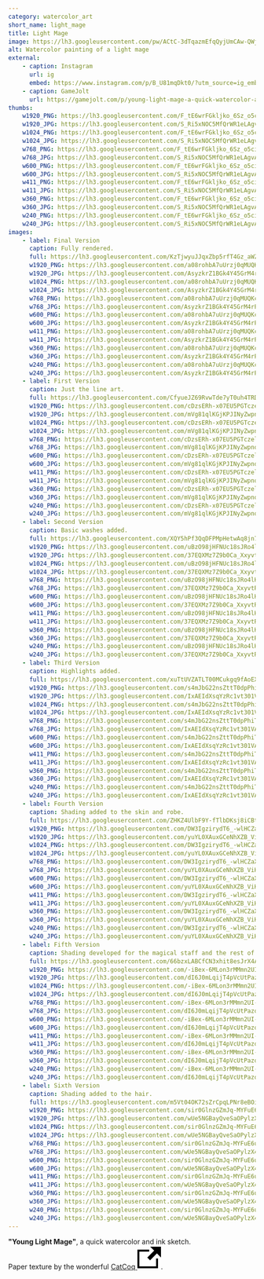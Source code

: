 ```yaml
---
category: watercolor_art
short_name: light_mage
title: Light Mage
image: https://lh3.googleusercontent.com/pw/ACtC-3dTqazmEfqQyjUmCAw-QWjGVAvVk5rIoYdGuVNbsmCyFqoURQA-Qh4Kx1iOm5bdpVZStTdMhKRdQ2lGZqSXzHm69rl64vKMbE0ZZc1zqu_evioR2HYYVZ3WiT6aCjs7okOAqGSXkHeDS4saVw24dwqN=w1200-h630-no?authuser=0
alt: Watercolor painting of a light mage
external:
    - caption: Instagram
      url: ig
      embed: https://www.instagram.com/p/B_U81mqDkt0/?utm_source=ig_embed&amp;utm_campaign=loading
    - caption: GameJolt
      url: https://gamejolt.com/p/young-light-mage-a-quick-watercolor-and-ink-sketch-paper-te-vrepksvx
thumbs:
    w1920_PNG: https://lh3.googleusercontent.com/F_tE6wrFGkljko_6Sz_o5cimWUG11EeU2EYQje0_j-v_1n7zIaSc37ige7gSltUfmUARZEX0EKKuFuN1LPMEJGbSXmKENHZh45bUYMU4U-ZfK-VBHouwdB-PJQJGZcVEBIG2wzdCTg=w355
    w1920_JPG: https://lh3.googleusercontent.com/S_Ri5xNOC5MfQrWR1eLAgvACou3QswoLP8jlz5fwtH6Spbgn806leMK3J_SJcNTPv9HvYzjCFeA5lIxxfL9pXDEQ4SqsaYKsamTUe9EhpyoRW2Wc6zDfUHi6Lr4qwDy3J9OD0i8pTA=w355
    w1024_PNG: https://lh3.googleusercontent.com/F_tE6wrFGkljko_6Sz_o5cimWUG11EeU2EYQje0_j-v_1n7zIaSc37ige7gSltUfmUARZEX0EKKuFuN1LPMEJGbSXmKENHZh45bUYMU4U-ZfK-VBHouwdB-PJQJGZcVEBIG2wzdCTg=w284
    w1024_JPG: https://lh3.googleusercontent.com/S_Ri5xNOC5MfQrWR1eLAgvACou3QswoLP8jlz5fwtH6Spbgn806leMK3J_SJcNTPv9HvYzjCFeA5lIxxfL9pXDEQ4SqsaYKsamTUe9EhpyoRW2Wc6zDfUHi6Lr4qwDy3J9OD0i8pTA=w284
    w768_PNG: https://lh3.googleusercontent.com/F_tE6wrFGkljko_6Sz_o5cimWUG11EeU2EYQje0_j-v_1n7zIaSc37ige7gSltUfmUARZEX0EKKuFuN1LPMEJGbSXmKENHZh45bUYMU4U-ZfK-VBHouwdB-PJQJGZcVEBIG2wzdCTg=w213
    w768_JPG: https://lh3.googleusercontent.com/S_Ri5xNOC5MfQrWR1eLAgvACou3QswoLP8jlz5fwtH6Spbgn806leMK3J_SJcNTPv9HvYzjCFeA5lIxxfL9pXDEQ4SqsaYKsamTUe9EhpyoRW2Wc6zDfUHi6Lr4qwDy3J9OD0i8pTA=w213
    w600_PNG: https://lh3.googleusercontent.com/F_tE6wrFGkljko_6Sz_o5cimWUG11EeU2EYQje0_j-v_1n7zIaSc37ige7gSltUfmUARZEX0EKKuFuN1LPMEJGbSXmKENHZh45bUYMU4U-ZfK-VBHouwdB-PJQJGZcVEBIG2wzdCTg=w166
    w600_JPG: https://lh3.googleusercontent.com/S_Ri5xNOC5MfQrWR1eLAgvACou3QswoLP8jlz5fwtH6Spbgn806leMK3J_SJcNTPv9HvYzjCFeA5lIxxfL9pXDEQ4SqsaYKsamTUe9EhpyoRW2Wc6zDfUHi6Lr4qwDy3J9OD0i8pTA=w166
    w411_PNG: https://lh3.googleusercontent.com/F_tE6wrFGkljko_6Sz_o5cimWUG11EeU2EYQje0_j-v_1n7zIaSc37ige7gSltUfmUARZEX0EKKuFuN1LPMEJGbSXmKENHZh45bUYMU4U-ZfK-VBHouwdB-PJQJGZcVEBIG2wzdCTg=w114
    w411_JPG: https://lh3.googleusercontent.com/S_Ri5xNOC5MfQrWR1eLAgvACou3QswoLP8jlz5fwtH6Spbgn806leMK3J_SJcNTPv9HvYzjCFeA5lIxxfL9pXDEQ4SqsaYKsamTUe9EhpyoRW2Wc6zDfUHi6Lr4qwDy3J9OD0i8pTA=w114
    w360_PNG: https://lh3.googleusercontent.com/F_tE6wrFGkljko_6Sz_o5cimWUG11EeU2EYQje0_j-v_1n7zIaSc37ige7gSltUfmUARZEX0EKKuFuN1LPMEJGbSXmKENHZh45bUYMU4U-ZfK-VBHouwdB-PJQJGZcVEBIG2wzdCTg=w100
    w360_JPG: https://lh3.googleusercontent.com/S_Ri5xNOC5MfQrWR1eLAgvACou3QswoLP8jlz5fwtH6Spbgn806leMK3J_SJcNTPv9HvYzjCFeA5lIxxfL9pXDEQ4SqsaYKsamTUe9EhpyoRW2Wc6zDfUHi6Lr4qwDy3J9OD0i8pTA=w100
    w240_PNG: https://lh3.googleusercontent.com/F_tE6wrFGkljko_6Sz_o5cimWUG11EeU2EYQje0_j-v_1n7zIaSc37ige7gSltUfmUARZEX0EKKuFuN1LPMEJGbSXmKENHZh45bUYMU4U-ZfK-VBHouwdB-PJQJGZcVEBIG2wzdCTg=w66
    w240_JPG: https://lh3.googleusercontent.com/S_Ri5xNOC5MfQrWR1eLAgvACou3QswoLP8jlz5fwtH6Spbgn806leMK3J_SJcNTPv9HvYzjCFeA5lIxxfL9pXDEQ4SqsaYKsamTUe9EhpyoRW2Wc6zDfUHi6Lr4qwDy3J9OD0i8pTA=w66
images:
    - label: Final Version
      caption: Fully rendered.
      full: https://lh3.googleusercontent.com/KzTjwyuJJqxZbp5rfT4Gz_aWZtnORZ2MykXrqBq_5Ys8rCmsvg69CtHKk-swCmsdM7Q7FYzu7HRUfvwAdA-azuK-R2I3unk-klw3hmLGGXGpAhBCqnGcri7045B8mOcy_gseYV4d6Q=w1080-h1080
      w1920_PNG: https://lh3.googleusercontent.com/a08rohbA7uUrzj0qMUQKcB-dmLq6T6pxP_o0tRezHqFdRyaoK9YOnCEtoOeHLbChsyf5LmPDzkKoffJi0_ss2poewnPUirQYHG6nkSNObf2I4B-FGJxKt_hBelM2epMrXnmpzuZXZQ=w850
      w1920_JPG: https://lh3.googleusercontent.com/AsyzkrZ1BGk4Y45GrM4rPm_E9SWE-55ABaLVwoVEYg3J-GuA5hpJLaKYASnQnuzMcyo1_A5cdMxbpYFfPVgkLSRGJN9dAsqrMsss_LBhSIDMso9w_v_TJ9WInJSL1-4IRgeyCWP6Rg=w850
      w1024_PNG: https://lh3.googleusercontent.com/a08rohbA7uUrzj0qMUQKcB-dmLq6T6pxP_o0tRezHqFdRyaoK9YOnCEtoOeHLbChsyf5LmPDzkKoffJi0_ss2poewnPUirQYHG6nkSNObf2I4B-FGJxKt_hBelM2epMrXnmpzuZXZQ=w711
      w1024_JPG: https://lh3.googleusercontent.com/AsyzkrZ1BGk4Y45GrM4rPm_E9SWE-55ABaLVwoVEYg3J-GuA5hpJLaKYASnQnuzMcyo1_A5cdMxbpYFfPVgkLSRGJN9dAsqrMsss_LBhSIDMso9w_v_TJ9WInJSL1-4IRgeyCWP6Rg=w711
      w768_PNG: https://lh3.googleusercontent.com/a08rohbA7uUrzj0qMUQKcB-dmLq6T6pxP_o0tRezHqFdRyaoK9YOnCEtoOeHLbChsyf5LmPDzkKoffJi0_ss2poewnPUirQYHG6nkSNObf2I4B-FGJxKt_hBelM2epMrXnmpzuZXZQ=w533
      w768_JPG: https://lh3.googleusercontent.com/AsyzkrZ1BGk4Y45GrM4rPm_E9SWE-55ABaLVwoVEYg3J-GuA5hpJLaKYASnQnuzMcyo1_A5cdMxbpYFfPVgkLSRGJN9dAsqrMsss_LBhSIDMso9w_v_TJ9WInJSL1-4IRgeyCWP6Rg=w533
      w600_PNG: https://lh3.googleusercontent.com/a08rohbA7uUrzj0qMUQKcB-dmLq6T6pxP_o0tRezHqFdRyaoK9YOnCEtoOeHLbChsyf5LmPDzkKoffJi0_ss2poewnPUirQYHG6nkSNObf2I4B-FGJxKt_hBelM2epMrXnmpzuZXZQ=w416
      w600_JPG: https://lh3.googleusercontent.com/AsyzkrZ1BGk4Y45GrM4rPm_E9SWE-55ABaLVwoVEYg3J-GuA5hpJLaKYASnQnuzMcyo1_A5cdMxbpYFfPVgkLSRGJN9dAsqrMsss_LBhSIDMso9w_v_TJ9WInJSL1-4IRgeyCWP6Rg=w416
      w411_PNG: https://lh3.googleusercontent.com/a08rohbA7uUrzj0qMUQKcB-dmLq6T6pxP_o0tRezHqFdRyaoK9YOnCEtoOeHLbChsyf5LmPDzkKoffJi0_ss2poewnPUirQYHG6nkSNObf2I4B-FGJxKt_hBelM2epMrXnmpzuZXZQ=w285
      w411_JPG: https://lh3.googleusercontent.com/AsyzkrZ1BGk4Y45GrM4rPm_E9SWE-55ABaLVwoVEYg3J-GuA5hpJLaKYASnQnuzMcyo1_A5cdMxbpYFfPVgkLSRGJN9dAsqrMsss_LBhSIDMso9w_v_TJ9WInJSL1-4IRgeyCWP6Rg=w285
      w360_PNG: https://lh3.googleusercontent.com/a08rohbA7uUrzj0qMUQKcB-dmLq6T6pxP_o0tRezHqFdRyaoK9YOnCEtoOeHLbChsyf5LmPDzkKoffJi0_ss2poewnPUirQYHG6nkSNObf2I4B-FGJxKt_hBelM2epMrXnmpzuZXZQ=w250
      w360_JPG: https://lh3.googleusercontent.com/AsyzkrZ1BGk4Y45GrM4rPm_E9SWE-55ABaLVwoVEYg3J-GuA5hpJLaKYASnQnuzMcyo1_A5cdMxbpYFfPVgkLSRGJN9dAsqrMsss_LBhSIDMso9w_v_TJ9WInJSL1-4IRgeyCWP6Rg=w250
      w240_PNG: https://lh3.googleusercontent.com/a08rohbA7uUrzj0qMUQKcB-dmLq6T6pxP_o0tRezHqFdRyaoK9YOnCEtoOeHLbChsyf5LmPDzkKoffJi0_ss2poewnPUirQYHG6nkSNObf2I4B-FGJxKt_hBelM2epMrXnmpzuZXZQ=w166
      w240_JPG: https://lh3.googleusercontent.com/AsyzkrZ1BGk4Y45GrM4rPm_E9SWE-55ABaLVwoVEYg3J-GuA5hpJLaKYASnQnuzMcyo1_A5cdMxbpYFfPVgkLSRGJN9dAsqrMsss_LBhSIDMso9w_v_TJ9WInJSL1-4IRgeyCWP6Rg=w166
    - label: First Version
      caption: Just the line art.
      full: https://lh3.googleusercontent.com/CfyueJZ69RvwTde7yT0uh4TRDD4SzlqG41TU8KQukttIpWiUyoegJd3Zvbk1C_aBNBampt4D0MgxF1LrFxZRJHsj5c84tRI5nYK8_PkGEIHV1ckp5Jgv43z0Awuzp18xNOEhVuihWw=w1080-h1080
      w1920_PNG: https://lh3.googleusercontent.com/cDzsERh-x07EU5PGTczels_jmS9YezXR4t53_jNKW39kCSo106Tp7S-pT0fQGEB2qCq4qg-QilCX-kdaeUWI44Y6y3veXqzHw3mRJVmxkrdmVv4lnfSs32ssRQSW7Trx-N-a7v7H3A=w850
      w1920_JPG: https://lh3.googleusercontent.com/mVg81qlKGjKPJINyZwpnqczK2Z-rMyKRgNrjjH3kj28WAbxcZGdUWa8NHh-Mth6_gFdr0GHnimAAQ3ORpIGjioP71ir2iPwTEjZXvJO8PNQwzOOpTpgxk5Y7jKRonPt8rjErzf7G_g=w850
      w1024_PNG: https://lh3.googleusercontent.com/cDzsERh-x07EU5PGTczels_jmS9YezXR4t53_jNKW39kCSo106Tp7S-pT0fQGEB2qCq4qg-QilCX-kdaeUWI44Y6y3veXqzHw3mRJVmxkrdmVv4lnfSs32ssRQSW7Trx-N-a7v7H3A=w711
      w1024_JPG: https://lh3.googleusercontent.com/mVg81qlKGjKPJINyZwpnqczK2Z-rMyKRgNrjjH3kj28WAbxcZGdUWa8NHh-Mth6_gFdr0GHnimAAQ3ORpIGjioP71ir2iPwTEjZXvJO8PNQwzOOpTpgxk5Y7jKRonPt8rjErzf7G_g=w711
      w768_PNG: https://lh3.googleusercontent.com/cDzsERh-x07EU5PGTczels_jmS9YezXR4t53_jNKW39kCSo106Tp7S-pT0fQGEB2qCq4qg-QilCX-kdaeUWI44Y6y3veXqzHw3mRJVmxkrdmVv4lnfSs32ssRQSW7Trx-N-a7v7H3A=w533
      w768_JPG: https://lh3.googleusercontent.com/mVg81qlKGjKPJINyZwpnqczK2Z-rMyKRgNrjjH3kj28WAbxcZGdUWa8NHh-Mth6_gFdr0GHnimAAQ3ORpIGjioP71ir2iPwTEjZXvJO8PNQwzOOpTpgxk5Y7jKRonPt8rjErzf7G_g=w533
      w600_PNG: https://lh3.googleusercontent.com/cDzsERh-x07EU5PGTczels_jmS9YezXR4t53_jNKW39kCSo106Tp7S-pT0fQGEB2qCq4qg-QilCX-kdaeUWI44Y6y3veXqzHw3mRJVmxkrdmVv4lnfSs32ssRQSW7Trx-N-a7v7H3A=w416
      w600_JPG: https://lh3.googleusercontent.com/mVg81qlKGjKPJINyZwpnqczK2Z-rMyKRgNrjjH3kj28WAbxcZGdUWa8NHh-Mth6_gFdr0GHnimAAQ3ORpIGjioP71ir2iPwTEjZXvJO8PNQwzOOpTpgxk5Y7jKRonPt8rjErzf7G_g=w416
      w411_PNG: https://lh3.googleusercontent.com/cDzsERh-x07EU5PGTczels_jmS9YezXR4t53_jNKW39kCSo106Tp7S-pT0fQGEB2qCq4qg-QilCX-kdaeUWI44Y6y3veXqzHw3mRJVmxkrdmVv4lnfSs32ssRQSW7Trx-N-a7v7H3A=w285
      w411_JPG: https://lh3.googleusercontent.com/mVg81qlKGjKPJINyZwpnqczK2Z-rMyKRgNrjjH3kj28WAbxcZGdUWa8NHh-Mth6_gFdr0GHnimAAQ3ORpIGjioP71ir2iPwTEjZXvJO8PNQwzOOpTpgxk5Y7jKRonPt8rjErzf7G_g=w285
      w360_PNG: https://lh3.googleusercontent.com/cDzsERh-x07EU5PGTczels_jmS9YezXR4t53_jNKW39kCSo106Tp7S-pT0fQGEB2qCq4qg-QilCX-kdaeUWI44Y6y3veXqzHw3mRJVmxkrdmVv4lnfSs32ssRQSW7Trx-N-a7v7H3A=w250
      w360_JPG: https://lh3.googleusercontent.com/mVg81qlKGjKPJINyZwpnqczK2Z-rMyKRgNrjjH3kj28WAbxcZGdUWa8NHh-Mth6_gFdr0GHnimAAQ3ORpIGjioP71ir2iPwTEjZXvJO8PNQwzOOpTpgxk5Y7jKRonPt8rjErzf7G_g=w250
      w240_PNG: https://lh3.googleusercontent.com/cDzsERh-x07EU5PGTczels_jmS9YezXR4t53_jNKW39kCSo106Tp7S-pT0fQGEB2qCq4qg-QilCX-kdaeUWI44Y6y3veXqzHw3mRJVmxkrdmVv4lnfSs32ssRQSW7Trx-N-a7v7H3A=w166
      w240_JPG: https://lh3.googleusercontent.com/mVg81qlKGjKPJINyZwpnqczK2Z-rMyKRgNrjjH3kj28WAbxcZGdUWa8NHh-Mth6_gFdr0GHnimAAQ3ORpIGjioP71ir2iPwTEjZXvJO8PNQwzOOpTpgxk5Y7jKRonPt8rjErzf7G_g=w166
    - label: Second Version
      caption: Basic washes added.
      full: https://lh3.googleusercontent.com/XQY5hPf3QqDFPMpHetwAq8jn7L6qINOTgdp7fsADUHBVLvzOcHSiO1H69o3wvoSNb0g-_hz1-Lu4bKPU3BwxKZBF_Qjkrvo8ozpPvp4k5BWtnd9lOV3D7qQDff1Eq1j1c_U5z6IYxQ=w1080-h1080
      w1920_PNG: https://lh3.googleusercontent.com/uBzO98jHFNUc18sJRo4lHjwPgzPsvN919739vyRDgFr7bN-AboSIC78O62kapuMfWgr9jW-EkH6020t6-duc47vQQhucKWdeZ2hJkBO7ZzpGfg5mBLuJVmrhl2T3gp5tC7x-1fhcmw=w850
      w1920_JPG: https://lh3.googleusercontent.com/37EQXMz7Z9b0Ca_XxyvtRH_0LdYBjTXSUv29QjIuTHYwwfm7iNFwv4ncZTKxmQst36QvAqVYUwyG9VWku-Y9XFXJq2bBr6PCQlnaO7763Vgtm8cjfcleqNapr3DMC_tUmfyMQFpwvQ=w850
      w1024_PNG: https://lh3.googleusercontent.com/uBzO98jHFNUc18sJRo4lHjwPgzPsvN919739vyRDgFr7bN-AboSIC78O62kapuMfWgr9jW-EkH6020t6-duc47vQQhucKWdeZ2hJkBO7ZzpGfg5mBLuJVmrhl2T3gp5tC7x-1fhcmw=w711
      w1024_JPG: https://lh3.googleusercontent.com/37EQXMz7Z9b0Ca_XxyvtRH_0LdYBjTXSUv29QjIuTHYwwfm7iNFwv4ncZTKxmQst36QvAqVYUwyG9VWku-Y9XFXJq2bBr6PCQlnaO7763Vgtm8cjfcleqNapr3DMC_tUmfyMQFpwvQ=w711
      w768_PNG: https://lh3.googleusercontent.com/uBzO98jHFNUc18sJRo4lHjwPgzPsvN919739vyRDgFr7bN-AboSIC78O62kapuMfWgr9jW-EkH6020t6-duc47vQQhucKWdeZ2hJkBO7ZzpGfg5mBLuJVmrhl2T3gp5tC7x-1fhcmw=w533
      w768_JPG: https://lh3.googleusercontent.com/37EQXMz7Z9b0Ca_XxyvtRH_0LdYBjTXSUv29QjIuTHYwwfm7iNFwv4ncZTKxmQst36QvAqVYUwyG9VWku-Y9XFXJq2bBr6PCQlnaO7763Vgtm8cjfcleqNapr3DMC_tUmfyMQFpwvQ=w533
      w600_PNG: https://lh3.googleusercontent.com/uBzO98jHFNUc18sJRo4lHjwPgzPsvN919739vyRDgFr7bN-AboSIC78O62kapuMfWgr9jW-EkH6020t6-duc47vQQhucKWdeZ2hJkBO7ZzpGfg5mBLuJVmrhl2T3gp5tC7x-1fhcmw=w416
      w600_JPG: https://lh3.googleusercontent.com/37EQXMz7Z9b0Ca_XxyvtRH_0LdYBjTXSUv29QjIuTHYwwfm7iNFwv4ncZTKxmQst36QvAqVYUwyG9VWku-Y9XFXJq2bBr6PCQlnaO7763Vgtm8cjfcleqNapr3DMC_tUmfyMQFpwvQ=w416
      w411_PNG: https://lh3.googleusercontent.com/uBzO98jHFNUc18sJRo4lHjwPgzPsvN919739vyRDgFr7bN-AboSIC78O62kapuMfWgr9jW-EkH6020t6-duc47vQQhucKWdeZ2hJkBO7ZzpGfg5mBLuJVmrhl2T3gp5tC7x-1fhcmw=w285
      w411_JPG: https://lh3.googleusercontent.com/37EQXMz7Z9b0Ca_XxyvtRH_0LdYBjTXSUv29QjIuTHYwwfm7iNFwv4ncZTKxmQst36QvAqVYUwyG9VWku-Y9XFXJq2bBr6PCQlnaO7763Vgtm8cjfcleqNapr3DMC_tUmfyMQFpwvQ=w285
      w360_PNG: https://lh3.googleusercontent.com/uBzO98jHFNUc18sJRo4lHjwPgzPsvN919739vyRDgFr7bN-AboSIC78O62kapuMfWgr9jW-EkH6020t6-duc47vQQhucKWdeZ2hJkBO7ZzpGfg5mBLuJVmrhl2T3gp5tC7x-1fhcmw=w250
      w360_JPG: https://lh3.googleusercontent.com/37EQXMz7Z9b0Ca_XxyvtRH_0LdYBjTXSUv29QjIuTHYwwfm7iNFwv4ncZTKxmQst36QvAqVYUwyG9VWku-Y9XFXJq2bBr6PCQlnaO7763Vgtm8cjfcleqNapr3DMC_tUmfyMQFpwvQ=w250
      w240_PNG: https://lh3.googleusercontent.com/uBzO98jHFNUc18sJRo4lHjwPgzPsvN919739vyRDgFr7bN-AboSIC78O62kapuMfWgr9jW-EkH6020t6-duc47vQQhucKWdeZ2hJkBO7ZzpGfg5mBLuJVmrhl2T3gp5tC7x-1fhcmw=w166
      w240_JPG: https://lh3.googleusercontent.com/37EQXMz7Z9b0Ca_XxyvtRH_0LdYBjTXSUv29QjIuTHYwwfm7iNFwv4ncZTKxmQst36QvAqVYUwyG9VWku-Y9XFXJq2bBr6PCQlnaO7763Vgtm8cjfcleqNapr3DMC_tUmfyMQFpwvQ=w166
    - label: Third Version
      caption: Highlights added.
      full: https://lh3.googleusercontent.com/xuTtUVZATLT00MCukgq9fAoEXMw2RVXN4cwXEOE9JWuKZt2f4kiHbx89uJ-rLVTXNEjNq862fFTvQp_9A2wsoU9NUy9DLau6LrFSfp3rQIOL1fVU7Ff4DAEFTTuV6PcFqdQjDqDHFw=w1080-h1080
      w1920_PNG: https://lh3.googleusercontent.com/s4mJbG22nsZttT0dpPhiT6Im0D_ZI0eZdBOpL9FkvorVjKmcOi1OJcMugmUqc9eqQX0j5tx6m2IY2Rg7KNbqYDnHbBkc_onvw3rINTXUSpTw_2zRGJkGidzHtdXWNLf9qte2o54zbQ=w850
      w1920_JPG: https://lh3.googleusercontent.com/IxAEIdXsqYzRc1vt301VAVQ2zobkLyGHxmm40gFjuj4ULboOioG7PcV8ZbIvmmurdvsl-g05gUTOEfw8dDKHBeVrbWWBQVPSy-WS4dzWamMZ3G-U6JvAqIAIp8SKKY1jg0-RzVmLjg=w850
      w1024_PNG: https://lh3.googleusercontent.com/s4mJbG22nsZttT0dpPhiT6Im0D_ZI0eZdBOpL9FkvorVjKmcOi1OJcMugmUqc9eqQX0j5tx6m2IY2Rg7KNbqYDnHbBkc_onvw3rINTXUSpTw_2zRGJkGidzHtdXWNLf9qte2o54zbQ=w711
      w1024_JPG: https://lh3.googleusercontent.com/IxAEIdXsqYzRc1vt301VAVQ2zobkLyGHxmm40gFjuj4ULboOioG7PcV8ZbIvmmurdvsl-g05gUTOEfw8dDKHBeVrbWWBQVPSy-WS4dzWamMZ3G-U6JvAqIAIp8SKKY1jg0-RzVmLjg=w711
      w768_PNG: https://lh3.googleusercontent.com/s4mJbG22nsZttT0dpPhiT6Im0D_ZI0eZdBOpL9FkvorVjKmcOi1OJcMugmUqc9eqQX0j5tx6m2IY2Rg7KNbqYDnHbBkc_onvw3rINTXUSpTw_2zRGJkGidzHtdXWNLf9qte2o54zbQ=w533
      w768_JPG: https://lh3.googleusercontent.com/IxAEIdXsqYzRc1vt301VAVQ2zobkLyGHxmm40gFjuj4ULboOioG7PcV8ZbIvmmurdvsl-g05gUTOEfw8dDKHBeVrbWWBQVPSy-WS4dzWamMZ3G-U6JvAqIAIp8SKKY1jg0-RzVmLjg=w533
      w600_PNG: https://lh3.googleusercontent.com/s4mJbG22nsZttT0dpPhiT6Im0D_ZI0eZdBOpL9FkvorVjKmcOi1OJcMugmUqc9eqQX0j5tx6m2IY2Rg7KNbqYDnHbBkc_onvw3rINTXUSpTw_2zRGJkGidzHtdXWNLf9qte2o54zbQ=w416
      w600_JPG: https://lh3.googleusercontent.com/IxAEIdXsqYzRc1vt301VAVQ2zobkLyGHxmm40gFjuj4ULboOioG7PcV8ZbIvmmurdvsl-g05gUTOEfw8dDKHBeVrbWWBQVPSy-WS4dzWamMZ3G-U6JvAqIAIp8SKKY1jg0-RzVmLjg=w416
      w411_PNG: https://lh3.googleusercontent.com/s4mJbG22nsZttT0dpPhiT6Im0D_ZI0eZdBOpL9FkvorVjKmcOi1OJcMugmUqc9eqQX0j5tx6m2IY2Rg7KNbqYDnHbBkc_onvw3rINTXUSpTw_2zRGJkGidzHtdXWNLf9qte2o54zbQ=w285
      w411_JPG: https://lh3.googleusercontent.com/IxAEIdXsqYzRc1vt301VAVQ2zobkLyGHxmm40gFjuj4ULboOioG7PcV8ZbIvmmurdvsl-g05gUTOEfw8dDKHBeVrbWWBQVPSy-WS4dzWamMZ3G-U6JvAqIAIp8SKKY1jg0-RzVmLjg=w285
      w360_PNG: https://lh3.googleusercontent.com/s4mJbG22nsZttT0dpPhiT6Im0D_ZI0eZdBOpL9FkvorVjKmcOi1OJcMugmUqc9eqQX0j5tx6m2IY2Rg7KNbqYDnHbBkc_onvw3rINTXUSpTw_2zRGJkGidzHtdXWNLf9qte2o54zbQ=w250
      w360_JPG: https://lh3.googleusercontent.com/IxAEIdXsqYzRc1vt301VAVQ2zobkLyGHxmm40gFjuj4ULboOioG7PcV8ZbIvmmurdvsl-g05gUTOEfw8dDKHBeVrbWWBQVPSy-WS4dzWamMZ3G-U6JvAqIAIp8SKKY1jg0-RzVmLjg=w250
      w240_PNG: https://lh3.googleusercontent.com/s4mJbG22nsZttT0dpPhiT6Im0D_ZI0eZdBOpL9FkvorVjKmcOi1OJcMugmUqc9eqQX0j5tx6m2IY2Rg7KNbqYDnHbBkc_onvw3rINTXUSpTw_2zRGJkGidzHtdXWNLf9qte2o54zbQ=w166
      w240_JPG: https://lh3.googleusercontent.com/IxAEIdXsqYzRc1vt301VAVQ2zobkLyGHxmm40gFjuj4ULboOioG7PcV8ZbIvmmurdvsl-g05gUTOEfw8dDKHBeVrbWWBQVPSy-WS4dzWamMZ3G-U6JvAqIAIp8SKKY1jg0-RzVmLjg=w166
    - label: Fourth Version
      caption: Shading added to the skin and robe.
      full: https://lh3.googleusercontent.com/ZHKZ4UlbF9Y-fTlbDKsj8iCBtCyy-ATtLas6_3OHxUuZaY_sWrGLkeFR7FYnfosHGlH8TuZHEU79LH2xmyvKFpo8ehAsoVIndD3cLYitIdeMdr-haUiUyplJF6FqdQAYZW5fY1dXLQ=w1080-h1080
      w1920_PNG: https://lh3.googleusercontent.com/DW3IgzirydT6_-wlHCZaXbUZv4vgOB-RqcRD8qlYBFGJsJfwngs75BvrX2ytYG6Nh4GziGcs_JG-GDS-1gUQtMmwMES7PGFg6h9Aj6aKIJCgMvzbtiniTkJ7m9XaPMxjUvCeAMHGuA=w850
      w1920_JPG: https://lh3.googleusercontent.com/yuYL0XAuxGCeNhXZB_ViHWoNx1ewqAjNwWPT9BSy7d8xLKp6kmooef7QfFIn3Jdt-cqwihQBdVcoi2P-04EgLyulceK457AiK0SaCHHHWOJnFcwWsdbvWHb-MaqawgJiHVD_OCt81A=w850
      w1024_PNG: https://lh3.googleusercontent.com/DW3IgzirydT6_-wlHCZaXbUZv4vgOB-RqcRD8qlYBFGJsJfwngs75BvrX2ytYG6Nh4GziGcs_JG-GDS-1gUQtMmwMES7PGFg6h9Aj6aKIJCgMvzbtiniTkJ7m9XaPMxjUvCeAMHGuA=w711
      w1024_JPG: https://lh3.googleusercontent.com/yuYL0XAuxGCeNhXZB_ViHWoNx1ewqAjNwWPT9BSy7d8xLKp6kmooef7QfFIn3Jdt-cqwihQBdVcoi2P-04EgLyulceK457AiK0SaCHHHWOJnFcwWsdbvWHb-MaqawgJiHVD_OCt81A=w711
      w768_PNG: https://lh3.googleusercontent.com/DW3IgzirydT6_-wlHCZaXbUZv4vgOB-RqcRD8qlYBFGJsJfwngs75BvrX2ytYG6Nh4GziGcs_JG-GDS-1gUQtMmwMES7PGFg6h9Aj6aKIJCgMvzbtiniTkJ7m9XaPMxjUvCeAMHGuA=w533
      w768_JPG: https://lh3.googleusercontent.com/yuYL0XAuxGCeNhXZB_ViHWoNx1ewqAjNwWPT9BSy7d8xLKp6kmooef7QfFIn3Jdt-cqwihQBdVcoi2P-04EgLyulceK457AiK0SaCHHHWOJnFcwWsdbvWHb-MaqawgJiHVD_OCt81A=w533
      w600_PNG: https://lh3.googleusercontent.com/DW3IgzirydT6_-wlHCZaXbUZv4vgOB-RqcRD8qlYBFGJsJfwngs75BvrX2ytYG6Nh4GziGcs_JG-GDS-1gUQtMmwMES7PGFg6h9Aj6aKIJCgMvzbtiniTkJ7m9XaPMxjUvCeAMHGuA=w416
      w600_JPG: https://lh3.googleusercontent.com/yuYL0XAuxGCeNhXZB_ViHWoNx1ewqAjNwWPT9BSy7d8xLKp6kmooef7QfFIn3Jdt-cqwihQBdVcoi2P-04EgLyulceK457AiK0SaCHHHWOJnFcwWsdbvWHb-MaqawgJiHVD_OCt81A=w416
      w411_PNG: https://lh3.googleusercontent.com/DW3IgzirydT6_-wlHCZaXbUZv4vgOB-RqcRD8qlYBFGJsJfwngs75BvrX2ytYG6Nh4GziGcs_JG-GDS-1gUQtMmwMES7PGFg6h9Aj6aKIJCgMvzbtiniTkJ7m9XaPMxjUvCeAMHGuA=w285
      w411_JPG: https://lh3.googleusercontent.com/yuYL0XAuxGCeNhXZB_ViHWoNx1ewqAjNwWPT9BSy7d8xLKp6kmooef7QfFIn3Jdt-cqwihQBdVcoi2P-04EgLyulceK457AiK0SaCHHHWOJnFcwWsdbvWHb-MaqawgJiHVD_OCt81A=w285
      w360_PNG: https://lh3.googleusercontent.com/DW3IgzirydT6_-wlHCZaXbUZv4vgOB-RqcRD8qlYBFGJsJfwngs75BvrX2ytYG6Nh4GziGcs_JG-GDS-1gUQtMmwMES7PGFg6h9Aj6aKIJCgMvzbtiniTkJ7m9XaPMxjUvCeAMHGuA=w250
      w360_JPG: https://lh3.googleusercontent.com/yuYL0XAuxGCeNhXZB_ViHWoNx1ewqAjNwWPT9BSy7d8xLKp6kmooef7QfFIn3Jdt-cqwihQBdVcoi2P-04EgLyulceK457AiK0SaCHHHWOJnFcwWsdbvWHb-MaqawgJiHVD_OCt81A=w250
      w240_PNG: https://lh3.googleusercontent.com/DW3IgzirydT6_-wlHCZaXbUZv4vgOB-RqcRD8qlYBFGJsJfwngs75BvrX2ytYG6Nh4GziGcs_JG-GDS-1gUQtMmwMES7PGFg6h9Aj6aKIJCgMvzbtiniTkJ7m9XaPMxjUvCeAMHGuA=w166
      w240_JPG: https://lh3.googleusercontent.com/yuYL0XAuxGCeNhXZB_ViHWoNx1ewqAjNwWPT9BSy7d8xLKp6kmooef7QfFIn3Jdt-cqwihQBdVcoi2P-04EgLyulceK457AiK0SaCHHHWOJnFcwWsdbvWHb-MaqawgJiHVD_OCt81A=w166
    - label: Fifth Version
      caption: Shading developed for the magical staff and the rest of the body & clothes.
      full: https://lh3.googleusercontent.com/66bzxLABCfCN3xhit8esJrX4An3R6ouZpw69Ytmx5N2xX7YXd-14NfpRvSdm4zR6a3EFCoWmHSfk4mDP02wtlEJYQy-5n3TFkz80bVI2kL5dkMZFwJf9YIAFICB7-qvVEOVmSjmDiA=w1080-h1080
      w1920_PNG: https://lh3.googleusercontent.com/-iBex-6MLon3rMMmn2UI-LMkSCRQkI9Xv3MwDg1xOb_qaFZFsYmGCAIW2jtT1LZC3VtRI5yUGZBfNLpSqeC2UhaTYxEDi7mpFFzK0W2-w3DudRE99AeFRLtul5IDXPePoCDy1EMsKQ=w850
      w1920_JPG: https://lh3.googleusercontent.com/dI6J0mLqijT4pVcUtPazq1uGhnDHwl35r4o1TUs4Ol6RMoUm4s_5snR5N1dMBNfE5MHEpFN03DCMpWbbyYGDhxmpIpdvnUXBFOpb-4eCPzA1qW7bTvIRf2wJOqdaEa43RhWMCohiEA=w850
      w1024_PNG: https://lh3.googleusercontent.com/-iBex-6MLon3rMMmn2UI-LMkSCRQkI9Xv3MwDg1xOb_qaFZFsYmGCAIW2jtT1LZC3VtRI5yUGZBfNLpSqeC2UhaTYxEDi7mpFFzK0W2-w3DudRE99AeFRLtul5IDXPePoCDy1EMsKQ=w711
      w1024_JPG: https://lh3.googleusercontent.com/dI6J0mLqijT4pVcUtPazq1uGhnDHwl35r4o1TUs4Ol6RMoUm4s_5snR5N1dMBNfE5MHEpFN03DCMpWbbyYGDhxmpIpdvnUXBFOpb-4eCPzA1qW7bTvIRf2wJOqdaEa43RhWMCohiEA=w711
      w768_PNG: https://lh3.googleusercontent.com/-iBex-6MLon3rMMmn2UI-LMkSCRQkI9Xv3MwDg1xOb_qaFZFsYmGCAIW2jtT1LZC3VtRI5yUGZBfNLpSqeC2UhaTYxEDi7mpFFzK0W2-w3DudRE99AeFRLtul5IDXPePoCDy1EMsKQ=w533
      w768_JPG: https://lh3.googleusercontent.com/dI6J0mLqijT4pVcUtPazq1uGhnDHwl35r4o1TUs4Ol6RMoUm4s_5snR5N1dMBNfE5MHEpFN03DCMpWbbyYGDhxmpIpdvnUXBFOpb-4eCPzA1qW7bTvIRf2wJOqdaEa43RhWMCohiEA=w533
      w600_PNG: https://lh3.googleusercontent.com/-iBex-6MLon3rMMmn2UI-LMkSCRQkI9Xv3MwDg1xOb_qaFZFsYmGCAIW2jtT1LZC3VtRI5yUGZBfNLpSqeC2UhaTYxEDi7mpFFzK0W2-w3DudRE99AeFRLtul5IDXPePoCDy1EMsKQ=w416
      w600_JPG: https://lh3.googleusercontent.com/dI6J0mLqijT4pVcUtPazq1uGhnDHwl35r4o1TUs4Ol6RMoUm4s_5snR5N1dMBNfE5MHEpFN03DCMpWbbyYGDhxmpIpdvnUXBFOpb-4eCPzA1qW7bTvIRf2wJOqdaEa43RhWMCohiEA=w416
      w411_PNG: https://lh3.googleusercontent.com/-iBex-6MLon3rMMmn2UI-LMkSCRQkI9Xv3MwDg1xOb_qaFZFsYmGCAIW2jtT1LZC3VtRI5yUGZBfNLpSqeC2UhaTYxEDi7mpFFzK0W2-w3DudRE99AeFRLtul5IDXPePoCDy1EMsKQ=w285
      w411_JPG: https://lh3.googleusercontent.com/dI6J0mLqijT4pVcUtPazq1uGhnDHwl35r4o1TUs4Ol6RMoUm4s_5snR5N1dMBNfE5MHEpFN03DCMpWbbyYGDhxmpIpdvnUXBFOpb-4eCPzA1qW7bTvIRf2wJOqdaEa43RhWMCohiEA=w285
      w360_PNG: https://lh3.googleusercontent.com/-iBex-6MLon3rMMmn2UI-LMkSCRQkI9Xv3MwDg1xOb_qaFZFsYmGCAIW2jtT1LZC3VtRI5yUGZBfNLpSqeC2UhaTYxEDi7mpFFzK0W2-w3DudRE99AeFRLtul5IDXPePoCDy1EMsKQ=w250
      w360_JPG: https://lh3.googleusercontent.com/dI6J0mLqijT4pVcUtPazq1uGhnDHwl35r4o1TUs4Ol6RMoUm4s_5snR5N1dMBNfE5MHEpFN03DCMpWbbyYGDhxmpIpdvnUXBFOpb-4eCPzA1qW7bTvIRf2wJOqdaEa43RhWMCohiEA=w250
      w240_PNG: https://lh3.googleusercontent.com/-iBex-6MLon3rMMmn2UI-LMkSCRQkI9Xv3MwDg1xOb_qaFZFsYmGCAIW2jtT1LZC3VtRI5yUGZBfNLpSqeC2UhaTYxEDi7mpFFzK0W2-w3DudRE99AeFRLtul5IDXPePoCDy1EMsKQ=w166
      w240_JPG: https://lh3.googleusercontent.com/dI6J0mLqijT4pVcUtPazq1uGhnDHwl35r4o1TUs4Ol6RMoUm4s_5snR5N1dMBNfE5MHEpFN03DCMpWbbyYGDhxmpIpdvnUXBFOpb-4eCPzA1qW7bTvIRf2wJOqdaEa43RhWMCohiEA=w166
    - label: Sixth Version
      caption: Shading added to the hair.
      full: https://lh3.googleusercontent.com/m5Vt04OK72sZrCpqLPNr8eBOiN6e8R5y74lxGVvn0zynaOE6vD5g0oUvHr7bDdwJov895XJilimas19nKFvMn1mF5Atm4oVpa4eu1o3VpR4jC9egGp7UuFZLpzcCTQmUwSkdnCyi-A=w1080-h1080
      w1920_PNG: https://lh3.googleusercontent.com/sir0GlnzGZmJq-MYFuE6uYWZ40cVjqdZg-tduIM6QsW0whDVaOIXeK-L0IMMR44H288FMDJoiZ64wlbS-TpA9DXenxIQlE04O0WDPKHWs4jrfmnaRgwC6jGbxB70Po-RNTbQDW0RIg=w850
      w1920_JPG: https://lh3.googleusercontent.com/wUe5NGBayQveSaOPylzX4c0LEATkiVobb7xtZzPVQkJh3GSCvWs_To4YsAqcD_vfSVc2BA2_0PpEAhaTHBe4vfq7eBjdgemcU7fP1SlTqbzXIj2BoJIDoCNLWG91IOrfVVvVGg8K6w=w850
      w1024_PNG: https://lh3.googleusercontent.com/sir0GlnzGZmJq-MYFuE6uYWZ40cVjqdZg-tduIM6QsW0whDVaOIXeK-L0IMMR44H288FMDJoiZ64wlbS-TpA9DXenxIQlE04O0WDPKHWs4jrfmnaRgwC6jGbxB70Po-RNTbQDW0RIg=w711
      w1024_JPG: https://lh3.googleusercontent.com/wUe5NGBayQveSaOPylzX4c0LEATkiVobb7xtZzPVQkJh3GSCvWs_To4YsAqcD_vfSVc2BA2_0PpEAhaTHBe4vfq7eBjdgemcU7fP1SlTqbzXIj2BoJIDoCNLWG91IOrfVVvVGg8K6w=w711
      w768_PNG: https://lh3.googleusercontent.com/sir0GlnzGZmJq-MYFuE6uYWZ40cVjqdZg-tduIM6QsW0whDVaOIXeK-L0IMMR44H288FMDJoiZ64wlbS-TpA9DXenxIQlE04O0WDPKHWs4jrfmnaRgwC6jGbxB70Po-RNTbQDW0RIg=w533
      w768_JPG: https://lh3.googleusercontent.com/wUe5NGBayQveSaOPylzX4c0LEATkiVobb7xtZzPVQkJh3GSCvWs_To4YsAqcD_vfSVc2BA2_0PpEAhaTHBe4vfq7eBjdgemcU7fP1SlTqbzXIj2BoJIDoCNLWG91IOrfVVvVGg8K6w=w533
      w600_PNG: https://lh3.googleusercontent.com/sir0GlnzGZmJq-MYFuE6uYWZ40cVjqdZg-tduIM6QsW0whDVaOIXeK-L0IMMR44H288FMDJoiZ64wlbS-TpA9DXenxIQlE04O0WDPKHWs4jrfmnaRgwC6jGbxB70Po-RNTbQDW0RIg=w416
      w600_JPG: https://lh3.googleusercontent.com/wUe5NGBayQveSaOPylzX4c0LEATkiVobb7xtZzPVQkJh3GSCvWs_To4YsAqcD_vfSVc2BA2_0PpEAhaTHBe4vfq7eBjdgemcU7fP1SlTqbzXIj2BoJIDoCNLWG91IOrfVVvVGg8K6w=w416
      w411_PNG: https://lh3.googleusercontent.com/sir0GlnzGZmJq-MYFuE6uYWZ40cVjqdZg-tduIM6QsW0whDVaOIXeK-L0IMMR44H288FMDJoiZ64wlbS-TpA9DXenxIQlE04O0WDPKHWs4jrfmnaRgwC6jGbxB70Po-RNTbQDW0RIg=w285
      w411_JPG: https://lh3.googleusercontent.com/wUe5NGBayQveSaOPylzX4c0LEATkiVobb7xtZzPVQkJh3GSCvWs_To4YsAqcD_vfSVc2BA2_0PpEAhaTHBe4vfq7eBjdgemcU7fP1SlTqbzXIj2BoJIDoCNLWG91IOrfVVvVGg8K6w=w285
      w360_PNG: https://lh3.googleusercontent.com/sir0GlnzGZmJq-MYFuE6uYWZ40cVjqdZg-tduIM6QsW0whDVaOIXeK-L0IMMR44H288FMDJoiZ64wlbS-TpA9DXenxIQlE04O0WDPKHWs4jrfmnaRgwC6jGbxB70Po-RNTbQDW0RIg=w250
      w360_JPG: https://lh3.googleusercontent.com/wUe5NGBayQveSaOPylzX4c0LEATkiVobb7xtZzPVQkJh3GSCvWs_To4YsAqcD_vfSVc2BA2_0PpEAhaTHBe4vfq7eBjdgemcU7fP1SlTqbzXIj2BoJIDoCNLWG91IOrfVVvVGg8K6w=w250
      w240_PNG: https://lh3.googleusercontent.com/sir0GlnzGZmJq-MYFuE6uYWZ40cVjqdZg-tduIM6QsW0whDVaOIXeK-L0IMMR44H288FMDJoiZ64wlbS-TpA9DXenxIQlE04O0WDPKHWs4jrfmnaRgwC6jGbxB70Po-RNTbQDW0RIg=w166
      w240_JPG: https://lh3.googleusercontent.com/wUe5NGBayQveSaOPylzX4c0LEATkiVobb7xtZzPVQkJh3GSCvWs_To4YsAqcD_vfSVc2BA2_0PpEAhaTHBe4vfq7eBjdgemcU7fP1SlTqbzXIj2BoJIDoCNLWG91IOrfVVvVGg8K6w=w166
---
```


**"Young Light Mage"**, a quick watercolor and ink sketch.  
Paper texture by the wonderful [CatCoq <img src="/assets/images/icons/external.svg" alt="External Link" class="external-icon">](https://www.instagram.com/catcoq/).
